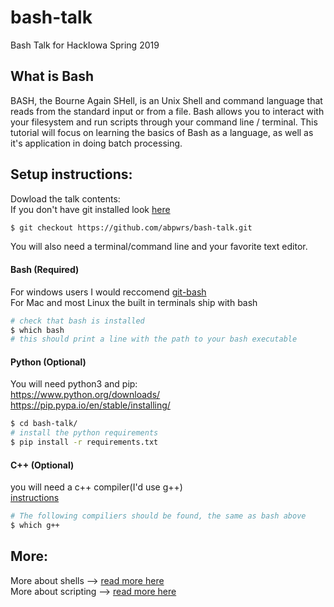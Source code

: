 # bash-talk
Bash Talk for HackIowa Spring 2019   

## What is Bash
BASH, the Bourne Again SHell, is an Unix Shell and command language that reads from the standard input or from a file. Bash allows you to interact with your filesystem and run scripts through your command line / terminal. This tutorial will focus on learning the basics of Bash as a language, as well as it's application in doing batch processing. 

## Setup instructions:  

Dowload the talk contents:  
If you don't have git installed look [here](https://github.com/abpwrs/git-talk/blob/master/README.md)
```bash  
$ git checkout https://github.com/abpwrs/bash-talk.git  
```     
You will also need a terminal/command line and your favorite text editor.  

#### Bash (Required)   
For windows users I would reccomend [git-bash](https://git-scm.com/downloads)   
For Mac and most Linux the built in terminals ship with bash  
```bash
# check that bash is installed
$ which bash
# this should print a line with the path to your bash executable
```   

#### Python (Optional) 
You will need python3 and pip:   
https://www.python.org/downloads/    
https://pip.pypa.io/en/stable/installing/       
```bash    
$ cd bash-talk/  
# install the python requirements
$ pip install -r requirements.txt  
```  
  
#### C++ (Optional)    
you will need a c++ compiler(I'd use g++)        
[instructions](https://www.cs.odu.edu/~zeil/cs250PreTest/latest/Public/installingACompiler/)    
```bash     
# The following compiliers should be found, the same as bash above    
$ which g++    
```     

## More:    
More about shells --> [read more here](http://www.ibm.com/developerworks/linux/library/l-linux-shells/index.html)      
More about scripting --> [read more here](http://www.tldp.org/LDP/abs/html/index.html)     




